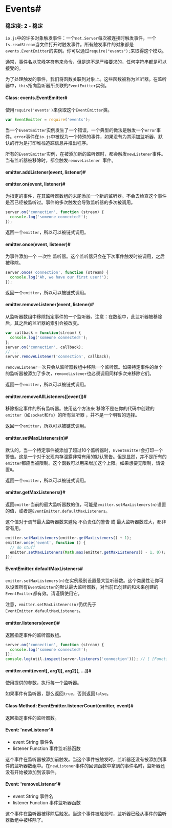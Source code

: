 # Events#

### 稳定度: 2 - 稳定

`io.js`中的许多对象触发事件：一个`net.Server`每次被连接时触发事件，一个`fs.readStream`当文件打开时触发事件。所有触发事件的对象都是`events.EventEmitter`的实例。你可以通过`require("events");`来取得这个模块。

通常，事件名以驼峰字符串来命令，但是这不是严格要求的，任何字符串都是可以接受的。

为了处理触发的事件，我们将函数关联到对象上。这些函数被称为监听器。在监听器中，`this`指向监听器所关联的`EventEmitter`实例。

#### Class: events.EventEmitter#

使用`require('events')`来获取这个`EventEmitter`类。

```js
var EventEmitter = require('events');
```

当一个`EventEmitter`实例发生了一个错误，一个典型的做法是触发一个`error`事件。`error`事件在`io.js`中被视为一个特殊的事件，如果没有为其添加监听器，默认的行为是打印堆栈追踪信息并推出程序。

所有的`EventEmitter`实例，在被添加新的监听器时，都会触发`newListener`事件。当有监听器被移除时，都会触发`removeListener `事件。

#### emitter.addListener(event, listener)#

#### emitter.on(event, listener)#

为指定的事件，在其监听器数组的末尾添加一个新的监听器。不会去检查这个事件是否已经被监听过。事件的多次触发会导致监听器的多次被调用。

```js
server.on('connection', function (stream) {
  console.log('someone connected!');
});
```

返回一个`emitter`，所以可以被链式调用。

#### emitter.once(event, listener)#

为事件添加一个 一次性 监听器。这个监听器只会在下次事件触发时被调用，之后被移除。

```js
server.once('connection', function (stream) {
  console.log('Ah, we have our first user!');
});
```

返回一个`emitter`，所以可以被链式调用。

#### emitter.removeListener(event, listener)#

从监听器数组中移除指定事件的一个监听器。注意：在数组中，此监听器被移除后，其之后的监听器的索引会被改变。

```js
var callback = function(stream) {
  console.log('someone connected!');
};
server.on('connection', callback);
// ...
server.removeListener('connection', callback);
```

`removeListener`一次只会从监听器数组中移除一个监听器。如果特定事件的单个的监听器被添加了多次，`removeListener`也必须调用同样多次来移除它们。

返回一个`emitter`，所以可以被链式调用。

#### emitter.removeAllListeners([event])#

移除指定事件的所有监听器。使用这个方法来 移除不是在你的代码中创建的`emitter`（如`socket`和`fs`）的所有监听器 ，并不是一个明智的选择。

返回一个`emitter`，所以可以被链式调用。

#### emitter.setMaxListeners(n)#

默认的，当一个特定事件被添加了超过10个监听器时，`EventEmitter`会打印一个警告。这是一个对于发现内存泄露非常有用的默认警告。但是显然，并不是所有的`emitter`都应当被限制。这个函数可以用来增加这个上限。如果想要无限制，请设置`0`。

返回一个`emitter`，所以可以被链式调用。

#### emitter.getMaxListeners()#

返回`emitter`当前的最大监听器数的值，可能是`emitter.setMaxListeners(n)`设置的值，或者是`EventEmitter.defaultMaxListeners`。

这个值对于调节最大监听器数来避免 不负责任的警告 或 最大监听器数过大，都非常有用。

```js
emitter.setMaxListeners(emitter.getMaxListeners() + 1);
emitter.once('event', function () {
  // do stuff
  emitter.setMaxListeners(Math.max(emitter.getMaxListeners() - 1, 0));
});
```

#### EventEmitter.defaultMaxListeners#

`emitter.setMaxListeners(n)`在实例级别设置最大监听器数。这个类属性让你可以设置所有`EventEmitter`的默认最大监听器数，对当前已创建的和未来创建的`EventEmitter`都有效。请谨慎使用它。

注意，`emitter.setMaxListeners(n)`仍优先于`EventEmitter.defaultMaxListeners`。

#### emitter.listeners(event)#

返回指定事件的监听器数组。

```js
server.on('connection', function (stream) {
  console.log('someone connected!');
});
console.log(util.inspect(server.listeners('connection'))); // [ [Function] ]
```

#### emitter.emit(event[, arg1][, arg2][, ...])#

使用提供的参数，执行每一个监听器。

如果事件有监听器，那么返回`true`，否则返回`false`。

#### Class Method: EventEmitter.listenerCount(emitter, event)#

返回指定事件的监听器数。

#### Event: 'newListener'#

 - event String 事件名
 - listener Function 事件监听器函数

这个事件在监听器被添加前触发。当这个事件被触发时，监听器还没有被添加到事件的监听器数组中。在`newListener`事件的回调函数中拿到的事件名时，监听器还没有开始被添加到该事件。

#### Event: 'removeListener'#

 - event String 事件名
 - listener Function 事件监听器函数
 
这个事件在监听器被移除后触发。当这个事件被触发时，监听器已经从事件的监听器数组中被移除了。
